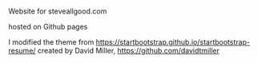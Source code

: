 # 

Website for steveallgood.com

hosted on Github pages

I modified the theme from https://startbootstrap.github.io/startbootstrap-resume/ created by David Miller, https://github.com/davidtmiller
